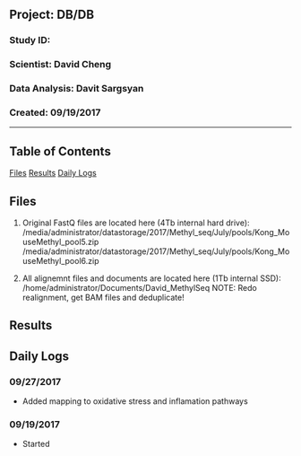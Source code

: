 ##  Project: DB/DB
### Study ID: 
### Scientist: David Cheng
### Data Analysis: Davit Sargsyan 
### Created: 09/19/2017 

---    

## Table of Contents
[Files](#files)
[Results](#results) 
[Daily Logs](#logs) 

## Files<a name="files"></a>
1. Original FastQ files are located here (4Tb internal hard drive):    
/media/administrator/datastorage/2017/Methyl_seq/July/pools/Kong_MouseMethyl_pool5.zip
/media/administrator/datastorage/2017/Methyl_seq/July/pools/Kong_MouseMethyl_pool6.zip 
   
2. All alignemnt files and documents are located here (1Tb internal SSD):    
/home/administrator/Documents/David_MethylSeq
NOTE: Redo realignment, get BAM files and deduplicate!

## Results<a name="results"></a>

## Daily Logs<a name="logs"></a>
### 09/27/2017
* Added mapping to oxidative stress and inflamation pathways

### 09/19/2017
* Started